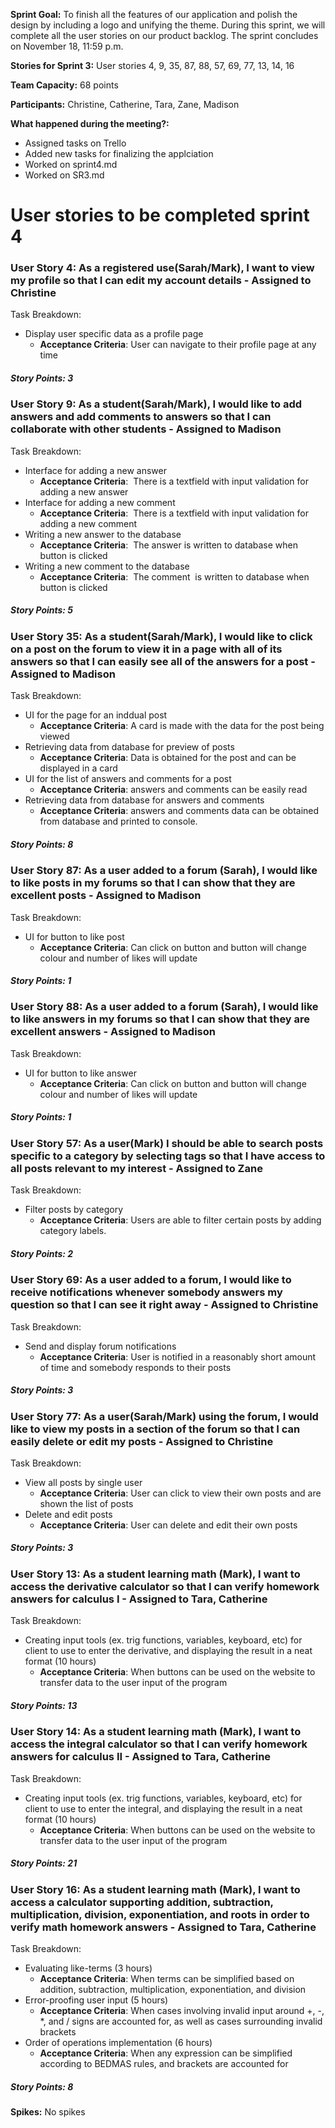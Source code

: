 **Sprint Goal:** To finish all the features of our application and polish the design by including a logo and unifying the theme. During this sprint, we will complete all the user stories on our product backlog.  The sprint concludes on November 18, 11:59 p.m.

**Stories for Sprint 3:** User stories 4, 9, 35, 87, 88, 57, 69, 77, 13, 14, 16

**Team Capacity:**  68 points

**Participants:** Christine, Catherine, Tara, Zane, Madison

**What happened during the meeting?:** 
- Assigned tasks on Trello
- Added new tasks for finalizing the applciation
- Worked on sprint4.md 
- Worked on SR3.md
  
# **User stories to be completed sprint 4**

### User Story 4: As a registered use(Sarah/Mark), I want to view my profile so that I can edit my account details  - Assigned to Christine

Task Breakdown:
- Display user specific data as a profile page
	- **Acceptance Criteria**: User can navigate to their profile page at any time
    
##### Story Points: 3

### User Story 9: As a student(Sarah/Mark), I would like to add answers and add comments to answers so that I can collaborate with other students - Assigned to Madison

Task Breakdown:
- Interface for adding a new answer
	- **Acceptance Criteria**:  There is a textfield with input validation for adding a new answer
- Interface for adding a new comment
	- **Acceptance Criteria**:  There is a textfield with input validation for adding a new comment
- Writing a new answer to the database
	- **Acceptance Criteria**:  The answer is written to database when button is clicked
- Writing a new comment to the database
	- **Acceptance Criteria**:  The comment  is written to database when button is clicked
    
##### Story Points: 5

### User Story 35: As a student(Sarah/Mark), I would like to click on a post on the forum to view it in a page with all of its answers so that I can easily see all of the answers for a post - Assigned to Madison

Task Breakdown:
- UI for the page for an inddual post
	- **Acceptance Criteria**: A card is made with the data for the post being viewed
- Retrieving data from database for preview of posts
	- **Acceptance Criteria**: Data is obtained for the post and can be displayed in a card
- UI for the list of answers and comments for a post
	- **Acceptance Criteria**: answers and comments can be easily read
- Retrieving data from database for answers and comments 
	- **Acceptance Criteria**: answers and comments data can be obtained from database and printed to console.

##### Story Points: 8

### User Story 87: As a user added to a forum (Sarah), I would like to like posts in my forums so that I can show that they are excellent posts - Assigned to Madison 

Task Breakdown:
- UI for button to like post
	- **Acceptance Criteria**: Can click on button and button will change colour and number of likes will update

##### Story Points: 1

### User Story 88: As a user added to a forum (Sarah), I would like to like answers in my forums so that I can show that they are excellent answers - Assigned to Madison 

Task Breakdown:
- UI for button to like answer
	- **Acceptance Criteria**: Can click on button and button will change colour and number of likes will update

##### Story Points: 1

### User Story 57: As a user(Mark) I should be able to search posts specific to a category by selecting tags so that I have access to all posts relevant to my interest - Assigned to Zane 

Task Breakdown:
- Filter posts by category
	- **Acceptance Criteria**: Users are able to filter certain posts by adding category labels.

##### Story Points: 2

### User Story 69: As a user added to a forum, I would like to receive notifications whenever somebody answers my question so that I can see it right away - Assigned to Christine

Task Breakdown:
- Send and display forum notifications
	- **Acceptance Criteria**: User is notified in a reasonably short amount of time and somebody responds to their posts

##### Story Points: 3

### User Story 77: As a user(Sarah/Mark) using the forum, I would like to view my posts in a section of the forum so that I can easily delete or edit my posts - Assigned to Christine

Task Breakdown:
- View all posts by single user
	- **Acceptance Criteria**: User can click to view their own posts and are shown the list of posts
- Delete and edit posts
	- **Acceptance Criteria**: User can delete and edit their own posts
    
##### Story Points: 3


### User Story 13: As a student learning math (Mark), I want to access the derivative calculator so that I can verify homework answers for calculus I - Assigned to Tara, Catherine

Task Breakdown:
- Creating input tools (ex. trig functions, variables, keyboard, etc) for client to use to enter the derivative, and displaying the result in a neat format (10 hours) 
	- **Acceptance Criteria**: When buttons can be used on the website to transfer data to the user input of the program
    
##### Story Points: 13


### User Story 14: As a student learning math (Mark), I want to access the integral calculator so that I can verify homework answers for calculus II - Assigned to Tara, Catherine

Task Breakdown:
- Creating input tools (ex. trig functions, variables, keyboard, etc) for client to use to enter the integral, and displaying the result in a neat format (10 hours) 
	- **Acceptance Criteria**: When buttons can be used on the website to transfer data to the user input of the program

##### Story Points: 21

  
### User Story 16: As a student learning math (Mark), I want to access a calculator supporting addition, subtraction, multiplication, division, exponentiation, and roots in order to verify math homework answers - Assigned to Tara, Catherine

Task Breakdown:
- Evaluating like-terms (3 hours)
	- **Acceptance Criteria**: When terms can be simplified based on addition, subtraction, multiplication, exponentiation, and division
- Error-proofing user input (5 hours)
	- **Acceptance Criteria**: When cases involving invalid input around +, -, *, and / signs are accounted for, as well as cases surrounding invalid brackets
- Order of operations implementation (6 hours)
	- **Acceptance Criteria**: When any expression can be simplified according to BEDMAS rules, and brackets are accounted for
	
##### Story Points: 8

**Spikes:** No spikes